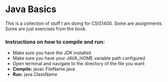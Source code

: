 <h1>Java Basics</h1>

<p>This is a collection of stuff I am doing for CSIS1400. Some are assignments. Some are just exercises from the book.</p>

<h3>Instructions on how to compile and run:</h3>

<ul>
  <li>Make sure you have the JDK installed</li>
  <li>Make sure you have your JAVA_HOME variable path configured</li>
  <li>Open terminal and navigate to the directory of the file you want</li>
  <li><b>Compile:</b> javac FileName.java</li>
  <li><b>Run:</b> java ClassName</li>
 </ul>


